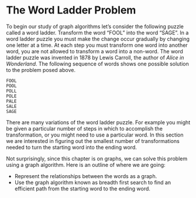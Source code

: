The Word Ladder Problem
=======================

To begin our study of graph algorithms let’s consider the following
puzzle called a word ladder. Transform the word “FOOL” into the word
“SAGE”. In a word ladder puzzle you must make the change occur gradually
by changing one letter at a time. At each step you must transform one
word into another word, you are not allowed to transform a word into a
non-word. The word ladder puzzle was invented in 1878 by Lewis Carroll,
the author of *Alice in Wonderland*. The following sequence of words
shows one possible solution to the problem posed above.

    FOOL
    POOL
    POLL
    POLE
    PALE
    SALE
    SAGE

There are many variations of the word ladder puzzle. For example you
might be given a particular number of steps in which to accomplish the
transformation, or you might need to use a particular word. In this
section we are interested in figuring out the smallest number of
transformations needed to turn the starting word into the ending word.

Not surprisingly, since this chapter is on graphs, we can solve this
problem using a graph algorithm. Here is an outline of where we are
going:

-   Represent the relationships between the words as a graph.
-   Use the graph algorithm known as breadth first search to find an
    efficient path from the starting word to the ending word.
